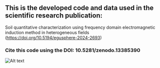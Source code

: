 ## This is the developed code and data used in the scientific research publication: 
Soil quantitative characterization using frequency domain electromagnetic induction method in heterogeneous fields (https://doi.org/10.5194/egusphere-2024-2693)

### Cite this code using the DOI: 10.5281/zenodo.13385390
![Alt text]([https://github.com/your-username/your-repo-name/blob/main/images/your-image-file.png](https://github.com/orbit-ugent/FDEM_quantitative_soil/blob/main/output_images/%5B0.5%2C%202.5%5D_%5B'mean'%2C%20'closest'%5D_%5B'obs'%2C%20'log'%5D_%5B'FSeq'%2C%20'CS'%2C%20'FSlin'%5D_%5B'GN'%2C%20'ROPE'%5D_%5B0.01%2C%200.07%2C%200.2%5D_%5B'T'%2C%20'F'%5D_%5B'T'%2C%20'F'%5D_%5B'T'%2C%20'F'%5D_detRMSE.png))

